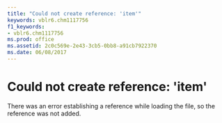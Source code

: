 ```yaml
---
title: "Could not create reference: 'item'"
keywords: vblr6.chm1117756
f1_keywords:
- vblr6.chm1117756
ms.prod: office
ms.assetid: 2c0c569e-2e43-3cb5-0bb8-a91cb7922370
ms.date: 06/08/2017
---
```



# Could not create reference: 'item'

There was an error establishing a reference while loading the file, so the reference was not added.


